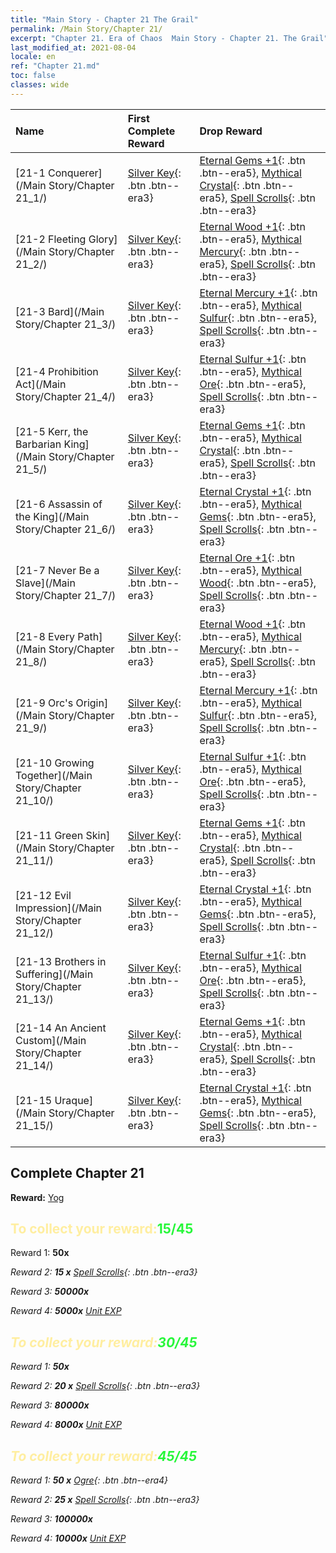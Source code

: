 ```yaml
---
title: "Main Story - Chapter 21 The Grail"
permalink: /Main Story/Chapter 21/
excerpt: "Chapter 21. Era of Chaos  Main Story - Chapter 21. The Grail"
last_modified_at: 2021-08-04
locale: en
ref: "Chapter 21.md"
toc: false
classes: wide
---
```


  | Name |  First Complete Reward | Drop Reward |
  |:------------|:------------|:------------| 
  | [21-1 Conquerer](/Main Story/Chapter 21_1/) | [Silver Key](/Items/con_693/){: .btn .btn--era3} | [Eternal Gems +1](/Items/mat_72/){: .btn .btn--era5}, [Mythical Crystal](/Items/mat_66/){: .btn .btn--era5}, [Spell Scrolls](/Items/con_694/){: .btn .btn--era3} |
  | [21-2 Fleeting Glory](/Main Story/Chapter 21_2/) | [Silver Key](/Items/con_693/){: .btn .btn--era3} | [Eternal Wood +1](/Items/mat_69/){: .btn .btn--era5}, [Mythical Mercury](/Items/mat_63/){: .btn .btn--era5}, [Spell Scrolls](/Items/con_694/){: .btn .btn--era3} |
  | [21-3 Bard](/Main Story/Chapter 21_3/) | [Silver Key](/Items/con_693/){: .btn .btn--era3} | [Eternal Mercury +1](/Items/mat_70/){: .btn .btn--era5}, [Mythical Sulfur](/Items/mat_64/){: .btn .btn--era5}, [Spell Scrolls](/Items/con_694/){: .btn .btn--era3} |
  | [21-4 Prohibition Act](/Main Story/Chapter 21_4/) | [Silver Key](/Items/con_693/){: .btn .btn--era3} | [Eternal Sulfur +1](/Items/mat_71/){: .btn .btn--era5}, [Mythical Ore](/Items/mat_61/){: .btn .btn--era5}, [Spell Scrolls](/Items/con_694/){: .btn .btn--era3} |
  | [21-5 Kerr, the Barbarian King](/Main Story/Chapter 21_5/) | [Silver Key](/Items/con_693/){: .btn .btn--era3} | [Eternal Gems +1](/Items/mat_72/){: .btn .btn--era5}, [Mythical Crystal](/Items/mat_66/){: .btn .btn--era5}, [Spell Scrolls](/Items/con_694/){: .btn .btn--era3} |
  | [21-6 Assassin of the King](/Main Story/Chapter 21_6/) | [Silver Key](/Items/con_693/){: .btn .btn--era3} | [Eternal Crystal +1](/Items/mat_73/){: .btn .btn--era5}, [Mythical Gems](/Items/mat_65/){: .btn .btn--era5}, [Spell Scrolls](/Items/con_694/){: .btn .btn--era3} |
  | [21-7 Never Be a Slave](/Main Story/Chapter 21_7/) | [Silver Key](/Items/con_693/){: .btn .btn--era3} | [Eternal Ore +1](/Items/mat_68/){: .btn .btn--era5}, [Mythical Wood](/Items/mat_62/){: .btn .btn--era5}, [Spell Scrolls](/Items/con_694/){: .btn .btn--era3} |
  | [21-8 Every Path](/Main Story/Chapter 21_8/) | [Silver Key](/Items/con_693/){: .btn .btn--era3} | [Eternal Wood +1](/Items/mat_69/){: .btn .btn--era5}, [Mythical Mercury](/Items/mat_63/){: .btn .btn--era5}, [Spell Scrolls](/Items/con_694/){: .btn .btn--era3} |
  | [21-9 Orc's Origin](/Main Story/Chapter 21_9/) | [Silver Key](/Items/con_693/){: .btn .btn--era3} | [Eternal Mercury +1](/Items/mat_70/){: .btn .btn--era5}, [Mythical Sulfur](/Items/mat_64/){: .btn .btn--era5}, [Spell Scrolls](/Items/con_694/){: .btn .btn--era3} |
  | [21-10 Growing Together](/Main Story/Chapter 21_10/) | [Silver Key](/Items/con_693/){: .btn .btn--era3} | [Eternal Sulfur +1](/Items/mat_71/){: .btn .btn--era5}, [Mythical Ore](/Items/mat_61/){: .btn .btn--era5}, [Spell Scrolls](/Items/con_694/){: .btn .btn--era3} |
  | [21-11 Green Skin](/Main Story/Chapter 21_11/) | [Silver Key](/Items/con_693/){: .btn .btn--era3} | [Eternal Gems +1](/Items/mat_72/){: .btn .btn--era5}, [Mythical Crystal](/Items/mat_66/){: .btn .btn--era5}, [Spell Scrolls](/Items/con_694/){: .btn .btn--era3} |
  | [21-12 Evil Impression](/Main Story/Chapter 21_12/) | [Silver Key](/Items/con_693/){: .btn .btn--era3} | [Eternal Crystal +1](/Items/mat_73/){: .btn .btn--era5}, [Mythical Gems](/Items/mat_65/){: .btn .btn--era5}, [Spell Scrolls](/Items/con_694/){: .btn .btn--era3} |
  | [21-13 Brothers in Suffering](/Main Story/Chapter 21_13/) | [Silver Key](/Items/con_693/){: .btn .btn--era3} | [Eternal Sulfur +1](/Items/mat_71/){: .btn .btn--era5}, [Mythical Ore](/Items/mat_61/){: .btn .btn--era5}, [Spell Scrolls](/Items/con_694/){: .btn .btn--era3} |
  | [21-14 An Ancient Custom](/Main Story/Chapter 21_14/) | [Silver Key](/Items/con_693/){: .btn .btn--era3} | [Eternal Gems +1](/Items/mat_72/){: .btn .btn--era5}, [Mythical Crystal](/Items/mat_66/){: .btn .btn--era5}, [Spell Scrolls](/Items/con_694/){: .btn .btn--era3} |
  | [21-15 Uraque](/Main Story/Chapter 21_15/) | [Silver Key](/Items/con_693/){: .btn .btn--era3} | [Eternal Crystal +1](/Items/mat_73/){: .btn .btn--era5}, [Mythical Gems](/Items/mat_65/){: .btn .btn--era5}, [Spell Scrolls](/Items/con_694/){: .btn .btn--era3} |


## Complete Chapter 21

 **Reward:** [Yog](/heroes/Yog/)



## <span style="color: #ffeea0">To collect your reward:</span><span style="color: #27f73a">15/45</span>

 Reward 1:  **50x** <i class="fas fa-gem"/>

 Reward 2: **15 x** [Spell Scrolls](/Items/con_694/){: .btn .btn--era3}

 Reward 3:  **50000x** <i class="fas fa-coins"/>

 Reward 4:  **5000x** [Unit EXP](/Items/con_902/)



## <span style="color: #ffeea0">To collect your reward:</span><span style="color: #27f73a">30/45</span>

 Reward 1:  **50x** <i class="fas fa-gem"/>

 Reward 2: **20 x** [Spell Scrolls](/Items/con_694/){: .btn .btn--era3}

 Reward 3:  **80000x** <i class="fas fa-coins"/>

 Reward 4:  **8000x** [Unit EXP](/Items/con_902/)



## <span style="color: #ffeea0">To collect your reward:</span><span style="color: #27f73a">45/45</span>

 Reward 1: **50 x** [Ogre](/Items/unt_220/){: .btn .btn--era4}

 Reward 2: **25 x** [Spell Scrolls](/Items/con_694/){: .btn .btn--era3}

 Reward 3:  **100000x** <i class="fas fa-coins"/>

 Reward 4:  **10000x** [Unit EXP](/Items/con_902/)

